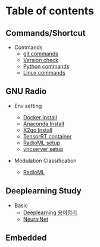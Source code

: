 # Table of contents

## Commands/Shortcut

* Commands
  * [git commands](commands-shortcut/git_commands.md)
  * [Version check](commands-shortcut/version_check.md)
  * [Python commands](commands-shortcut/python_commands.md)
  * [Linux commands](commands-shortcut/linux_commands.md)

## GNU Radio

* Env setting
  * [Docker Install](env-settings/docker_install.md)
  * [Anaconda Install](env-settings/anaconda_install.md)
  * [X2go Install](env-settings/x2goindocker.md)
  * [TensorRT container](env-settings/tensorrt_docker.md)
  * [RadioML setup](env-settings/radioml.md)
  * [vncserver setup](env-settings/vncserver_setup.md)

* Modulation Classification
  * [RadioML](mod_class/research.md)

## Deeplearning Study

* Basic
  * [Deeplearning 용어정리](DL_study/DL_definitions.md)
  * [NeuralNet](DL_study/Neuralnet.md)

## Embedded
